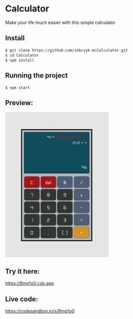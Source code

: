 # Calculator

Make your life much easier with this simple calculator

## Install

    $ git clone https://github.com/sobczyk-m/Calculator.git
    $ cd Calculator
    $ npm install

## Running the project

    $ npm start

## Preview:

<img src="app-preview.png" alt="Calculator preview" width="332" height="466"/>

## Try it here:

https://8mp1o0.csb.app

## Live code:

https://codesandbox.io/s/8mp1o0